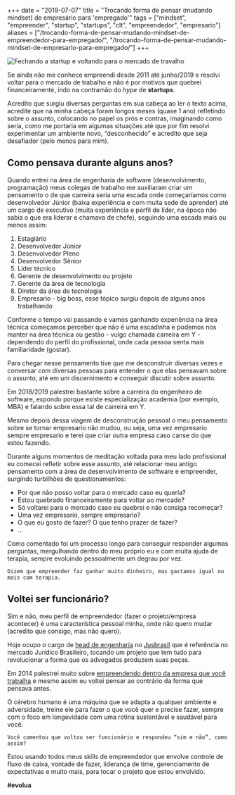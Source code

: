 +++
date = "2019-07-07"
title = "Trocando forma de pensar (mudando mindset) de empresário para 'empregado'"
tags = ["mindset", "empreender", "startup", "startups", "clt", "empreendedor", "empresario"]
aliases = ["/trocando-forma-de-pensar-mudando-mindset-de-empreendedor-para-empregado/", "/trocando-forma-de-pensar-mudando-mindset-de-empresario-para-empregado/"]
+++

![Fechando a startup e voltando para o mercado de travalho](/blog/close.jpg#center)

Se ainda não me conhece empreendi desde 2011 até junho/2019 e resolvi voltar para o mercado de trabalho e não é por motivos que quebrei financeiramente, indo na contramão do *hype* de **startups**.

Acredito que surgiu diversas perguntas em sua cabeça ao ler o texto acima, acredite que na minha cabeça foram longos meses (quase 1 ano) refletindo sobre o assunto, colocando no papel os prós e contras, imaginando como seria, como me portaria em algumas situações até que por fim resolvi experimentar um ambiente novo, “desconhecido” e acredito que seja desafiador (pelo menos para mim).

## Como pensava durante alguns anos?

Quando entrei na área de engenharia de software (desenvolvimento, programação) meus colegas de trabalho me auxiliaram criar um pensamento o de que carreira seria uma escada onde começaríamos como desenvolvedor Júnior (baixa experiência e com muita sede de aprender) até um cargo de executivo (muita experiência e perfil de líder, na época não sabia o que era liderar e chamava de chefe), seguindo uma escada mais ou menos assim:

1. Estagiário
1. Desenvolvedor Júnior
1. Desenvolvedor Pleno
1. Desenvolvedor Sênior
1. Líder técnico
1. Gerente de desenvolvimento ou projeto
1. Gerente da área de tecnologia
1. Diretor da área de tecnologia
1. Empresario - big boss, esse tópico surgiu depois de alguns anos trabalhando

Conforme o tempo vai passando e vamos ganhando experiência na área técnica começamos perceber que não é uma escadinha e podemos nos manter na área técnica ou gestão - vulgo chamada carreira em Y - dependendo do perfil do profissional, onde cada pessoa senta mais familiaridade (gostar).

Para chegar nesse pensamento tive que me desconstruir diversas vezes e conversar com diversas pessoas para entender o que elas pensavam sobre o assunto, até em um discernimento e conseguir discutir sobre assunto.

Em 2018/2019 palestrei bastante sobre a carreira do engenheiro de software, expondo porque existe especialização academia (por exemplo, MBA) e falando sobre essa tal de carreira em Y.

Mesmo depois dessa viagem de desconstrução pessoal o meu pensamento sobre se tornar empresario não mudou, ou seja, uma vez empresario sempre empresario e terei que criar outra empresa caso canse do que estou fazendo.

Durante alguns momentos de meditação voltada para meu lado profissional eu comecei refletir sobre esse assunto, até relacionar meu antigo pensamento com a área de desenvolvimento de software e empreender, surgindo turbilhões de questionamentos:

- Por que não posso voltar para o mercado caso eu queria?
- Estou quebrado financeiramente para voltar ao mercado?
- Só voltarei para o mercado caso eu quebrei e não consiga recomeçar?
- Uma vez empresario, sempre empresario?
- O que eu gosto de fazer? O que tenho prazer de fazer?
- ...

Como comentado foi um processo longo para conseguir responder algumas perguntas, mergulhando dentro do meu próprio eu e com muita ajuda de terapia, sempre evoluindo pessoalmente um degrau por vez.

`Dizem que empreender faz ganhar muito dinheiro, mas gastamos igual ou mais com terapia.`

## Voltei ser funcionário?

Sim e não, meu perfil de empreendedor (fazer o projeto/empresa acontecer) é uma característica pessoal minha, onde não quero mudar (acredito que consigo, mas não quero).

Hoje ocupo o cargo de [head de engenharia](https://www.linkedin.com/feed/update/urn:li:activity:6552198793771659264/) no [Jusbrasil](https://www.jusbrasil.com.br/) que é referência no mercado Jurídico Brasileiro, tocando um projeto que tem tudo para revolucionar a forma que os advogados produzem suas peças.

Em 2014 palestrei muito sobre [empreendendo dentro da empresa que você trabalha](https://avelino.run/quote/2018-03-19-quote-empreendendo-em-seu-local-de-trabalho/) e mesmo assim eu voltei pensar ao contrário da forma que pensava antes.

O cérebro humano é uma máquina que se adapta a qualquer ambiente e adversidade, treine ele para fazer o que você quer e precise fazer, sempre com o foco em longevidade com uma rotina sustentável e saudável para você.

`Você comentou que voltou ser funcionário e respondeu “sim e não”, como assim?`

Estou usando todos meus skills de empreendedor que envolve controle de fluxo de caixa, vontade de fazer, liderança de time, gerenciamento de expectativas e muito mais, para tocar o projeto que estou envolvido.

**#evolua**

